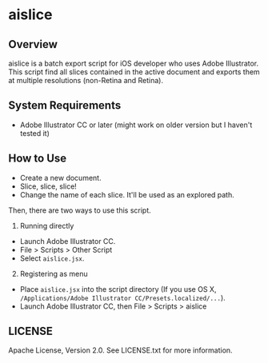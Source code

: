 aislice
=======


Overview
--------
aislice is a batch export script for iOS developer who uses Adobe Illustrator.
This script find all slices contained in the active document and exports them at multiple resolutions (non-Retina and Retina).


System Requirements
-------------------
- Adobe Illustrator CC or later
  (might work on older version but I haven't tested it)


How to Use
----------
- Create a new document.
- Slice, slice, slice!
- Change the name of each slice.
  It'll be used as an explored path.

Then, there are two ways to use this script.

1. Running directly
  - Launch Adobe Illustrator CC.
  - File > Scripts > Other Script
  - Select `aislice.jsx`.

2. Registering as menu
  - Place `aislice.jsx` into the script directory
    (If you use OS X, `/Applications/Adobe Illustrator CC/Presets.localized/...`).
  - Launch Adobe Illustrator CC, then File > Scripts > aislice


LICENSE
-------
Apache License, Version 2.0.
See LICENSE.txt for more information.
